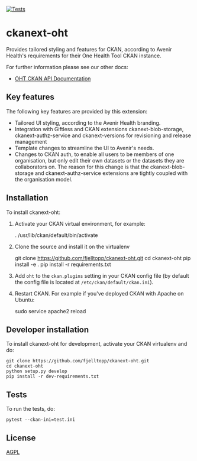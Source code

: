 [![Tests](https://github.com/fjelltopp/ckanext-oht/workflows/Tests/badge.svg?branch=master)](https://github.com/fjelltopp/ckanext-oht/actions)

# ckanext-oht

Provides tailored styling and features for CKAN, according to Avenir Health's requirements for their One Health Tool CKAN instance.

For further information please see our other docs:

- [OHT CKAN API Documentation](https://documenter.getpostman.com/view/15920939/UzBpK5q9)


## Key features

The following key features are provided by this extension:

- Tailored UI styling, according to the Avenir Health branding.
- Integration with Giftless and CKAN extensions ckanext-blob-storage, ckanext-authz-service and ckanext-versions for revisioning and release management
- Template changes to streamline the UI to Avenir's needs.
- Changes to CKAN auth, to enable all users to be members of one organisation, but only edit their own datasets or the datasets they are collaborators on. The reason for this change is that the ckanext-blob-storage and ckanext-authz-service extensions are tightly coupled with the organisation model.



## Installation

To install ckanext-oht:

1. Activate your CKAN virtual environment, for example:

     . /usr/lib/ckan/default/bin/activate

2. Clone the source and install it on the virtualenv

    git clone https://github.com/fjelltopp/ckanext-oht.git
    cd ckanext-oht
    pip install -e .
	pip install -r requirements.txt

3. Add `oht` to the `ckan.plugins` setting in your CKAN
   config file (by default the config file is located at
   `/etc/ckan/default/ckan.ini`).

4. Restart CKAN. For example if you've deployed CKAN with Apache on Ubuntu:

     sudo service apache2 reload


## Developer installation

To install ckanext-oht for development, activate your CKAN virtualenv and
do:

    git clone https://github.com/fjelltopp/ckanext-oht.git
    cd ckanext-oht
    python setup.py develop
    pip install -r dev-requirements.txt


## Tests

To run the tests, do:

    pytest --ckan-ini=test.ini


## License

[AGPL](https://www.gnu.org/licenses/agpl-3.0.en.html)
